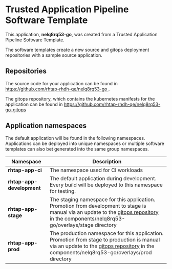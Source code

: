# Trusted Application Pipeline Software Template

This application, **nelq8rq53-go**, was created from a Trusted Application Pipeline Software Template.

The software templates create a new source and gitops deployment repositories with a sample source application. 

## Repositories

The source code for your application can be found in [https://github.com/rhtap-rhdh-qe/nelq8rq53-go ](https://github.com/rhtap-rhdh-qe/nelq8rq53-go ).
 
The gitops repository, which contains the kubernetes manifests for the application can be found in 
[https://github.com/rhtap-rhdh-qe/nelq8rq53-go-gitops ](https://github.com/rhtap-rhdh-qe/nelq8rq53-go-gitops ) 

## Application namespaces 

The default application will be found in the following namespaces. Applications can be deployed into unique namespaces or multiple software templates can also bet generated into the same group namespaces.  

|  Namespace   |  Description   |  
| -------- | -------- |
| **rhtap-app-ci** | The namespace used for CI workloads |
| **rhtap-app-development** | The default application during development. Every build will be deployed to this namespace for testing. |
| **rhtap-app-stage** | The staging namespace for this application. Promotion from development to stage is manual via an update to the [gitops repository](https://github.com/rhtap-rhdh-qe/nelq8rq53-go-gitops ) in the components/nelq8rq53-go/overlays/stage directory |
| **rhtap-app-prod** | The production namespace for this application. Promotion from stage to production is manual via an update to the [gitops repository](https://github.com/rhtap-rhdh-qe/nelq8rq53-go-gitops ) in the components/nelq8rq53-go/overlays/prod directory |